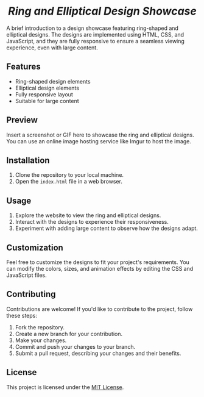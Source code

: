 <h1 align="center"><i> Ring and Elliptical Design Showcase</i></h1>

A brief introduction to a design showcase featuring ring-shaped and elliptical designs. The designs are implemented using HTML, CSS, and JavaScript, and they are fully responsive to ensure a seamless viewing experience, even with large content.

## Features

- Ring-shaped design elements
- Elliptical design elements
- Fully responsive layout
- Suitable for large content

## Preview

Insert a screenshot or GIF here to showcase the ring and elliptical designs. You can use an online image hosting service like Imgur to host the image.

## Installation

1. Clone the repository to your local machine.
2. Open the `index.html` file in a web browser.

## Usage

1. Explore the website to view the ring and elliptical designs.
2. Interact with the designs to experience their responsiveness.
3. Experiment with adding large content to observe how the designs adapt.

## Customization

Feel free to customize the designs to fit your project's requirements. You can modify the colors, sizes, and animation effects by editing the CSS and JavaScript files.

## Contributing

Contributions are welcome! If you'd like to contribute to the project, follow these steps:

1. Fork the repository.
2. Create a new branch for your contribution.
3. Make your changes.
4. Commit and push your changes to your branch.
5. Submit a pull request, describing your changes and their benefits.

## License

This project is licensed under the [MIT License](LICENSE).

